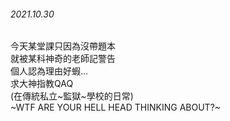 ###### 2021.10.30  
今天某堂課只因為沒帶題本  
就被某科神奇的老師記警告  
個人認為理由好蝦...  
求大神指教QAQ  
(在傳統私立~監獄~學校的日常)  
~WTF ARE YOUR HELL HEAD THINKING ABOUT?~
